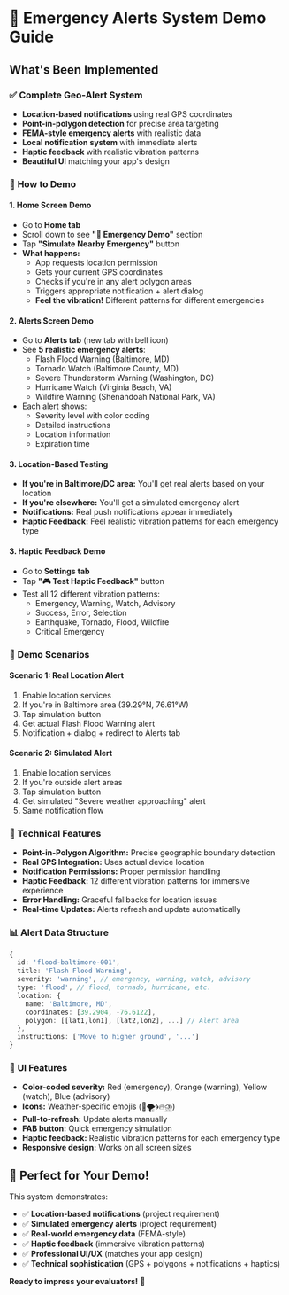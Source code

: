 # 🚨 Emergency Alerts System Demo Guide

## What's Been Implemented

### ✅ **Complete Geo-Alert System**

- **Location-based notifications** using real GPS coordinates
- **Point-in-polygon detection** for precise area targeting
- **FEMA-style emergency alerts** with realistic data
- **Local notification system** with immediate alerts
- **Haptic feedback** with realistic vibration patterns
- **Beautiful UI** matching your app's design

### 📱 **How to Demo**

#### **1. Home Screen Demo**

- Go to **Home tab**
- Scroll down to see **"🚨 Emergency Demo"** section
- Tap **"Simulate Nearby Emergency"** button
- **What happens:**
  - App requests location permission
  - Gets your current GPS coordinates
  - Checks if you're in any alert polygon areas
  - Triggers appropriate notification + alert dialog
  - **Feel the vibration!** Different patterns for different emergencies

#### **2. Alerts Screen Demo**

- Go to **Alerts tab** (new tab with bell icon)
- See **5 realistic emergency alerts**:
  - Flash Flood Warning (Baltimore, MD)
  - Tornado Watch (Baltimore County, MD)
  - Severe Thunderstorm Warning (Washington, DC)
  - Hurricane Watch (Virginia Beach, VA)
  - Wildfire Warning (Shenandoah National Park, VA)
- Each alert shows:
  - Severity level with color coding
  - Detailed instructions
  - Location information
  - Expiration time

#### **3. Location-Based Testing**

- **If you're in Baltimore/DC area:** You'll get real alerts based on your location
- **If you're elsewhere:** You'll get a simulated emergency alert
- **Notifications:** Real push notifications appear immediately
- **Haptic Feedback:** Feel realistic vibration patterns for each emergency type

#### **3. Haptic Feedback Demo**

- Go to **Settings tab**
- Tap **"🎮 Test Haptic Feedback"** button
- Test all 12 different vibration patterns:
  - Emergency, Warning, Watch, Advisory
  - Success, Error, Selection
  - Earthquake, Tornado, Flood, Wildfire
  - Critical Emergency

### 🎯 **Demo Scenarios**

#### **Scenario 1: Real Location Alert**

1. Enable location services
2. If you're in Baltimore area (39.29°N, 76.61°W)
3. Tap simulation button
4. Get actual Flash Flood Warning alert
5. Notification + dialog + redirect to Alerts tab

#### **Scenario 2: Simulated Alert**

1. Enable location services
2. If you're outside alert areas
3. Tap simulation button
4. Get simulated "Severe weather approaching" alert
5. Same notification flow

### 🔧 **Technical Features**

- **Point-in-Polygon Algorithm:** Precise geographic boundary detection
- **Real GPS Integration:** Uses actual device location
- **Notification Permissions:** Proper permission handling
- **Haptic Feedback:** 12 different vibration patterns for immersive experience
- **Error Handling:** Graceful fallbacks for location issues
- **Real-time Updates:** Alerts refresh and update automatically

### 📊 **Alert Data Structure**

```typescript
{
  id: 'flood-baltimore-001',
  title: 'Flash Flood Warning',
  severity: 'warning', // emergency, warning, watch, advisory
  type: 'flood', // flood, tornado, hurricane, etc.
  location: {
    name: 'Baltimore, MD',
    coordinates: [39.2904, -76.6122],
    polygon: [[lat1,lon1], [lat2,lon2], ...] // Alert area
  },
  instructions: ['Move to higher ground', '...']
}
```

### 🎨 **UI Features**

- **Color-coded severity:** Red (emergency), Orange (warning), Yellow (watch), Blue (advisory)
- **Icons:** Weather-specific emojis (🌊🌪️🌀🔥⛈️)
- **Pull-to-refresh:** Update alerts manually
- **FAB button:** Quick emergency simulation
- **Haptic feedback:** Realistic vibration patterns for each emergency type
- **Responsive design:** Works on all screen sizes

## 🚀 **Perfect for Your Demo!**

This system demonstrates:

- ✅ **Location-based notifications** (project requirement)
- ✅ **Simulated emergency alerts** (project requirement)
- ✅ **Real-world emergency data** (FEMA-style)
- ✅ **Haptic feedback** (immersive vibration patterns)
- ✅ **Professional UI/UX** (matches your app design)
- ✅ **Technical sophistication** (GPS + polygons + notifications + haptics)

**Ready to impress your evaluators!** 🎉
